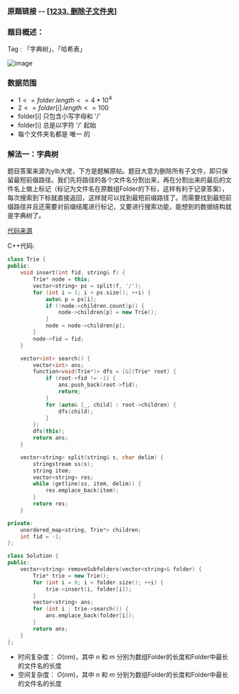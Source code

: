 ### 原题链接 -- [[1233. 删除子文件夹](https://leetcode.cn/problems/remove-sub-folders-from-the-filesystem/)]

### 题目概述：
Tag : 「字典树」、「哈希表」

![image](https://user-images.githubusercontent.com/99656524/217706277-02c3329b-209a-458c-95f2-8d4c2a558cff.png)

### 数据范围
* $1 <= folder.length <= 4 * 10^4$
* $2 <= folder[i].length <= 100$
* folder[i] 只包含小写字母和 '/'
* folder[i] 总是以字符 '/' 起始
* 每个文件夹名都是 唯一 的

### 解法一：字典树
题目答案来源为ylb大佬，下方是题解原帖。题目大意为删除所有子文件，即只保留最短前缀路径。我们先将路径的各个文件名分割出来，再在分割出来的最后的文件名上做上标记（标记为文件名在原数组Folder的下标，这样有利于记录答案），每次搜索到下标就直接返回，这样就可以找到最短前缀路径了。而需要找到最短前缀路径并且还需要对前缀结尾进行标记，又要进行搜索功能，能想到的数据结构就是字典树了。

[代码来源](https://leetcode.cn/problems/remove-sub-folders-from-the-filesystem/solution/python3javacgo-yi-ti-shuang-jie-pai-xu-z-dha2/)

C++代码:
```cpp
class Trie {
public:
    void insert(int fid, string& f) {
        Trie* node = this;
        vector<string> ps = split(f, '/');
        for (int i = 1; i < ps.size(); ++i) {
            auto& p = ps[i];
            if (!node->children.count(p)) {
                node->children[p] = new Trie();
            }
            node = node->children[p];
        }
        node->fid = fid;
    }

    vector<int> search() {
        vector<int> ans;
        function<void(Trie*)> dfs = [&](Trie* root) {
            if (root->fid != -1) {
                ans.push_back(root->fid);
                return;
            }
            for (auto& [_, child] : root->children) {
                dfs(child);
            }
        };
        dfs(this);
        return ans;
    }

    vector<string> split(string& s, char delim) {
        stringstream ss(s);
        string item;
        vector<string> res;
        while (getline(ss, item, delim)) {
            res.emplace_back(item);
        }
        return res;
    }

private:
    unordered_map<string, Trie*> children;
    int fid = -1;
};

class Solution {
public:
    vector<string> removeSubfolders(vector<string>& folder) {
        Trie* trie = new Trie();
        for (int i = 0; i < folder.size(); ++i) {
            trie->insert(i, folder[i]);
        }
        vector<string> ans;
        for (int i : trie->search()) {
            ans.emplace_back(folder[i]);
        }
        return ans;
    }
};
```
* 时间复杂度： $O(nm)$，其中 $n$ 和 $m$ 分别为数组Folder的长度和Folder中最长的文件名的长度
* 空间复杂度： $O(nm)$，其中 $n$ 和 $m$ 分别为数组Folder的长度和Folder中最长的文件名的长度


